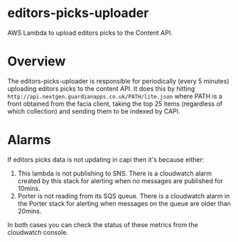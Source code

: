 # editors-picks-uploader
AWS Lambda to upload editors picks to the Content API.

# Overview
The editors-picks-uploader is responsible for periodically (every 5 minutes) uploading editors picks to the content API.
It does this by hitting `http://api.nextgen.guardianapps.co.uk/PATH/lite.json` where PATH is a front obtained from the 
facia client, taking the top 25 items (regardless of which collection) and sending them to be indexed by CAPI.

# Alarms
If editors picks data is not updating in capi then it's because either:
1. This lambda is not publishing to SNS. There is a cloudwatch alarm created by this stack for alerting when no messages are published for 10mins.
2. Porter is not reading from its SQS queue. There is a cloudwatch alarm in the Porter stack for alerting when messages on the queue are older than 20mins.

In both cases you can check the status of these metrics from the cloudwatch console.

